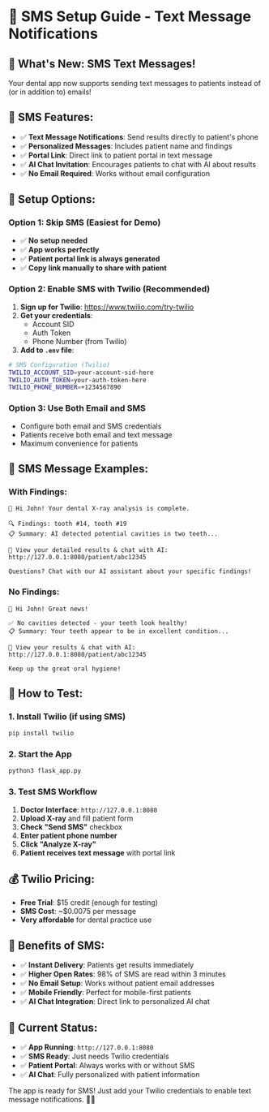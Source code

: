 # 📱 SMS Setup Guide - Text Message Notifications

## 🎯 **What's New: SMS Text Messages!**
Your dental app now supports sending text messages to patients instead of (or in addition to) emails!

## 📱 **SMS Features:**
- ✅ **Text Message Notifications**: Send results directly to patient's phone
- ✅ **Personalized Messages**: Includes patient name and findings
- ✅ **Portal Link**: Direct link to patient portal in text message
- ✅ **AI Chat Invitation**: Encourages patients to chat with AI about results
- ✅ **No Email Required**: Works without email configuration

## 🔧 **Setup Options:**

### **Option 1: Skip SMS (Easiest for Demo)**
- ✅ **No setup needed**
- ✅ **App works perfectly**
- ✅ **Patient portal link is always generated**
- ✅ **Copy link manually to share with patient**

### **Option 2: Enable SMS with Twilio (Recommended)**
1. **Sign up for Twilio**: https://www.twilio.com/try-twilio
2. **Get your credentials**:
   - Account SID
   - Auth Token
   - Phone Number (from Twilio)
3. **Add to `.env` file**:
```bash
# SMS Configuration (Twilio)
TWILIO_ACCOUNT_SID=your-account-sid-here
TWILIO_AUTH_TOKEN=your-auth-token-here
TWILIO_PHONE_NUMBER=+1234567890
```

### **Option 3: Use Both Email and SMS**
- Configure both email and SMS credentials
- Patients receive both email and text message
- Maximum convenience for patients

## 📱 **SMS Message Examples:**

### **With Findings:**
```
🦷 Hi John! Your dental X-ray analysis is complete.

🔍 Findings: tooth #14, tooth #19
📋 Summary: AI detected potential cavities in two teeth...

💬 View your detailed results & chat with AI:
http://127.0.0.1:8080/patient/abc12345

Questions? Chat with our AI assistant about your specific findings!
```

### **No Findings:**
```
🦷 Hi John! Great news!

✅ No cavities detected - your teeth look healthy!
📋 Summary: Your teeth appear to be in excellent condition...

💬 View your results & chat with AI:
http://127.0.0.1:8080/patient/abc12345

Keep up the great oral hygiene!
```

## 🚀 **How to Test:**

### **1. Install Twilio (if using SMS)**
```bash
pip install twilio
```

### **2. Start the App**
```bash
python3 flask_app.py
```

### **3. Test SMS Workflow**
1. **Doctor Interface**: `http://127.0.0.1:8080`
2. **Upload X-ray** and fill patient form
3. **Check "Send SMS"** checkbox
4. **Enter patient phone number**
5. **Click "Analyze X-ray"**
6. **Patient receives text message** with portal link

## 💰 **Twilio Pricing:**
- **Free Trial**: $15 credit (enough for testing)
- **SMS Cost**: ~$0.0075 per message
- **Very affordable** for dental practice use

## 🎯 **Benefits of SMS:**
- ✅ **Instant Delivery**: Patients get results immediately
- ✅ **Higher Open Rates**: 98% of SMS are read within 3 minutes
- ✅ **No Email Setup**: Works without patient email addresses
- ✅ **Mobile Friendly**: Perfect for mobile-first patients
- ✅ **AI Chat Integration**: Direct link to personalized AI chat

## 🔧 **Current Status:**
- ✅ **App Running**: `http://127.0.0.1:8080`
- ✅ **SMS Ready**: Just needs Twilio credentials
- ✅ **Patient Portal**: Always works with or without SMS
- ✅ **AI Chat**: Fully personalized with patient information

The app is ready for SMS! Just add your Twilio credentials to enable text message notifications. 📱✨
